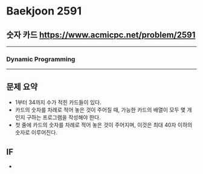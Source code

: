 Baekjoon 2591
=============
숫자 카드  <https://www.acmicpc.net/problem/2591>
---------------
- - -
### Dynamic Programming
- - -
## 문제 요약
- 1부터 34까지 수가 적힌 카드들이 있다.
- 카드의 숫자를 차례로 적어 놓은 것이 주어질 때, 가능한 카드의 배열이 모두 몇 개인지 구하는 프로그램을 작성해야 한다.
- 첫 줄에 카드의 숫자를 차례로 적어 놓은 것이 주어지며, 이것은 최대 40자 이하의 숫자로 이루어진다.

## IF
- 